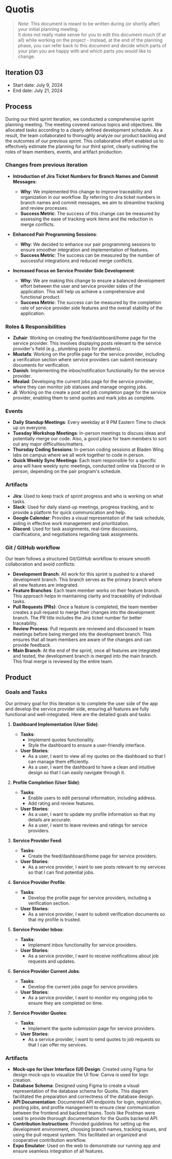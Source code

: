 # Quotis

 > _Note:_ This document is meant to be written during (or shortly after) your initial planning meeting.     
 > It does not really make sense for you to edit this document much (if at all) while working on the project - Instead, at the end of the planning phase, you can refer back to this document and decide which parts of your plan you are happy with and which parts you would like to change.

## Iteration 03

 * Start date: July 9, 2024
 * End date: July 21, 2024

## Process

During our third sprint iteration, we conducted a comprehensive sprint planning meeting. The meeting covered various topics and objectives. We allocated tasks according to a clearly defined development schedule. As a result, the team collaborated to thoroughly analyze our product backlog and the outcomes of our previous sprint. This collaborative effort enabled us to effectively estimate the planning for our third sprint, clearly outlining the roles of team members, events, and artifact production.

### Changes from previous iteration

* **Introduction of Jira Ticket Numbers for Branch Names and Commit Messages**:
  - **Why**: We implemented this change to improve traceability and organization in our workflow. By referring to Jira ticket numbers in branch names and commit messages, we aim to streamline tracking and review processes.
  - **Success Metric**: The success of this change can be measured by assessing the ease of tracking work items and the reduction in merge conflicts.

* **Enhanced Pair Programming Sessions**:
  - **Why**: We decided to enhance our pair programming sessions to ensure smoother integration and implementation of features.
  - **Success Metric**: The success can be measured by the number of successful integrations and reduced merge conflicts.

* **Increased Focus on Service Provider Side Development**:
  - **Why**: We are making this change to ensure a balanced development effort between the user and service provider sides of the application. This will help us achieve a comprehensive and functional product.
  - **Success Metric**: The success can be measured by the completion rate of service provider side features and the overall stability of the application.

### Roles & Responsibilities

* **Zuhair**: Working on creating the feed/dashboard/home page for the service provider. This involves displaying posts relevant to the service provider's field (e.g., plumbing posts for plumbers).
* **Mustafa**: Working on the profile page for the service provider, including a verification section where service providers can submit necessary documents for verification.
* **Danish**: Implementing the inbox/notification functionality for the service provider.
* **Mealad**: Developing the current jobs page for the service provider, where they can monitor job statuses and manage ongoing jobs.
* **Ji**: Working on the create a post and job completion page for the service provider, enabling them to send quotes and mark jobs as complete.

### Events

* **Daily Standup Meetings**: Every weekday at 9 PM Eastern Time to check up on everyone.
* **Tuesday Workshop Meetings**: In-person meetings to discuss ideas and potentially merge our code. Also, a good place for team members to sort out any major difficulties/matters.
* **Thursday Coding Sessions**: In-person coding sessions at Bladen Wing labs on campus where we all work together to code in person.
* **Quick Weekly Sync Meetings**: Each team responsible for a specific area will have weekly sync meetings, conducted online via Discord or in person, depending on the pair program's schedule.

### Artifacts

* **Jira**: Used to keep track of sprint progress and who is working on what tasks.
* **Slack**: Used for daily stand-up meetings, progress tracking, and to provide a platform for quick communication and help.
* **Google Calendar**: Provides a visual representation of the task schedule, aiding in effective work management and prioritization.
* **Discord**: Used for task assignments, real-time discussions, clarifications, and negotiations regarding task assignments.

### Git / GitHub workflow

Our team follows a structured Git/GitHub workflow to ensure smooth collaboration and avoid conflicts:

* **Development Branch**: All work for this sprint is pushed to a shared development branch. This branch serves as the primary branch where all new features are integrated.
* **Feature Branches**: Each team member works on their feature branch. This approach helps in maintaining clarity and traceability of individual tasks.
* **Pull Requests (PRs)**: Once a feature is completed, the team member creates a pull request to merge their changes into the development branch. The PR title includes the Jira ticket number for better traceability.
* **Review Process**: Pull requests are reviewed and discussed in team meetings before being merged into the development branch. This ensures that all team members are aware of the changes and can provide feedback.
* **Main Branch**: At the end of the sprint, once all features are integrated and tested, the development branch is merged into the main branch. This final merge is reviewed by the entire team.

## Product

### Goals and Tasks

Our primary goal for this iteration is to complete the user side of the app and develop the service provider side, ensuring all features are fully functional and well-integrated. Here are the detailed goals and tasks:

1. **Dashboard Implementation (User Side)**: 
   - **Tasks**: 
     - Implement quotes functionality.
     - Style the dashboard to ensure a user-friendly interface.
   - **User Stories**: 
     - As a user, I want to view all my quotes on the dashboard so that I can manage them efficiently.
     - As a user, I want the dashboard to have a clean and intuitive design so that I can easily navigate through it.

2. **Profile Completion (User Side)**:
   - **Tasks**: 
     - Enable users to edit personal information, including address.
     - Add rating and review features.
   - **User Stories**: 
     - As a user, I want to update my profile information so that my details are accurate.
     - As a user, I want to leave reviews and ratings for service providers.

3. **Service Provider Feed**:
   - **Tasks**: 
     - Create the feed/dashboard/home page for service providers.
   - **User Stories**: 
     - As a service provider, I want to see posts relevant to my services so that I can find potential jobs.

4. **Service Provider Profile**:
   - **Tasks**: 
     - Develop the profile page for service providers, including a verification section.
   - **User Stories**: 
     - As a service provider, I want to submit verification documents so that my profile is trusted.

5. **Service Provider Inbox**:
   - **Tasks**: 
     - Implement inbox functionality for service providers.
   - **User Stories**: 
     - As a service provider, I want to receive notifications about job requests and updates.

6. **Service Provider Current Jobs**:
   - **Tasks**: 
     - Develop the current jobs page for service providers.
   - **User Stories**: 
     - As a service provider, I want to monitor my ongoing jobs to ensure they are completed on time.

7. **Service Provider Quotes**:
   - **Tasks**: 
     - Implement the quote submission page for service providers.
   - **User Stories**: 
     - As a service provider, I want to send quotes to job requests so that I can offer my services.

### Artifacts

* **Mock-ups for User Interface (UI) Design**: Created using Figma for design mock-ups to visualize the UI flow. Canva is used for logo creation.
* **Database Schema**: Designed using Figma to create a visual representation of the database schema for Quotis. This diagram facilitated the preparation and correctness of the database design.
* **API Documentation**: Documented API endpoints for login, registration, posting jobs, and profile management to ensure clear communication between the frontend and backend teams. Tools like Postman were used to provide thorough documentation for the Quotis backend API.
* **Contribution Instructions**: Provided guidelines for setting up the development environment, choosing branch names, tracking issues, and using the pull request system. This facilitated an organized and cooperative contribution workflow.
* **Expo Emulator**: Used on the web to demonstrate our running app and ensure seamless integration of all features.
